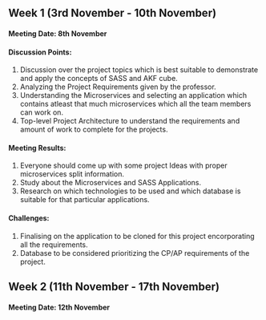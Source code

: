 ## Week 1 (3rd November - 10th November)

#### Meeting Date: 8th November

#### Discussion Points:
1. Discussion over the project topics which is best suitable to demonstrate and apply the concepts of SASS and AKF cube.
2. Analyzing the Project Requirements given by the professor.
3. Understanding the Microservices and selecting an application which contains atleast that much microservices which all the team members can work on.
4. Top-level Project Architecture to understand the requirements and amount of work to complete for the projects.

#### Meeting Results:

1. Everyone should come up with some project Ideas with proper microservices split information.
2. Study about the Microservices and SASS Applications.
3. Research on which technologies to be used and which database is suitable for that particular applications.

#### Challenges:

1. Finalising on the application to be cloned for this project encorporating all the requirements.
2. Database to be considered prioritizing the CP/AP requirements of the project.

## Week 2 (11th November - 17th November)

#### Meeting Date: 12th November
